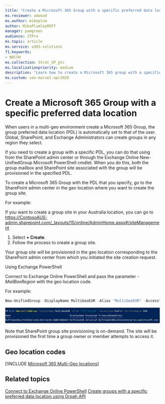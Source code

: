 ```yaml
---
title: "Create a Microsoft 365 Group with a specific preferred data location"
ms.reviewer: adwood
ms.author: mikeplum
author: MikePlumleyMSFT
manager: pamgreen
audience: ITPro
ms.topic: article
ms.service: o365-solutions
f1.keywords:
- NOCSH
ms.collection: Strat_SP_gtc
ms.localizationpriority: medium
description: "Learn how to create a Microsoft 365 group with a specified preferred data location in a multi-geo environment."
ms.custom: seo-marvel-apr2020
---
```


# Create a Microsoft 365 Group with a specific preferred data location

When users in a multi-geo environment create a Microsoft 365 Group, the group preferred data location (PDL) is automatically set to that of the user. Global, SharePoint, and Exchange Administrators can create groups in any region they select. 

If you need to create a group with a specific PDL, you can do that using from the SharePoint admin center or through the Exchange Online New-UnifiedGroup Microsoft PowerShell cmdlet. When you do this, both the group mailbox and SharePoint site associated with the group will be provisioned in the specified PDL.

To create a Microsoft 365 Group with the PDL that you specify, go to the SharePoint admin center in the geo location where you want to create the group site.

For example:

If you want to create a group site in your Australia location, you can go to https://ContosoAUS-admin.sharepoint.com/_layouts/15/online/AdminHome.aspx#/siteManagement

1. Select **+ Create**.
2. Follow the process to create a group site.

Your group site will be provisioned in the geo location corresponding to the SharePoint admin center from which you initiated the site creation request. 

Using Exchange PowerShell 

Connect to Exchange Online PowerShell and pass the parameter *-MailBoxRegion* with the geo location code.

For example: 

```PowerShell
New-UnifiedGroup -DisplayName MultiGeoEUR -Alias "MultiGeoEUR" -AccessType Public -MailboxRegion EUR 
```

![Screenshot of New-UnifiedGroup PowerShell cmdlet with syntax.](../media/multi-geo-new-group-with-pdl-powershell.png)

Note that SharePoint group site provisioning is on-demand. The site will be provisioned the first time a group owner or member attempts to access it.

## Geo location codes

[!INCLUDE [Microsoft 365 Multi-Geo locations](../includes/microsoft-365-multi-geo-locations.md)]

## Related topics

[Connect to Exchange Online PowerShell](/powershell/exchange/connect-to-exchange-online-powershell)
[Create groups with a specific preferred data location using Grpah API](/graph/api/group-post-groups)
